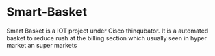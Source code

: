 # Smart-Basket
Smart Basket is a IOT project under Cisco thinqubator. It is a automated basket to reduce rush at the billing section which usually seen in hyper market an super markets
